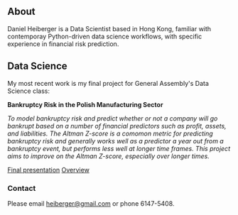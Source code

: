 ## About

Daniel Heiberger is a Data Scientist based in Hong Kong, familiar with contemporay Python-driven data science workflows, with specific experience in financial risk prediction.

## Data Science

My most recent work is my final project for General Assembly's Data Science class:

__Bankruptcy Risk in the Polish Manufacturing Sector__

_To model bankruptcy risk and predict whether or not a company will go bankrupt based on a number of financial predictors such as profit, assets, and liabilities. The Altman Z-score is a comomon metric for predicting bankruptcy risk and generally works well as a predictor a year out from a bankruptcy event, but performs less well at longer time frames. This project aims to improve on the Altman Z-score, especially over longer times._

[Final presentation](https://drive.google.com/file/d/0BzhZx0mGJKZ9SE9NVGlNNHV4YVE/view)
[Overview](https://gist.github.com/heiberger/0db198079a14ceba5e8580e14fe38aa3)
  

### Contact

Please email heiberger@gmail.com or phone 6147-5408.
